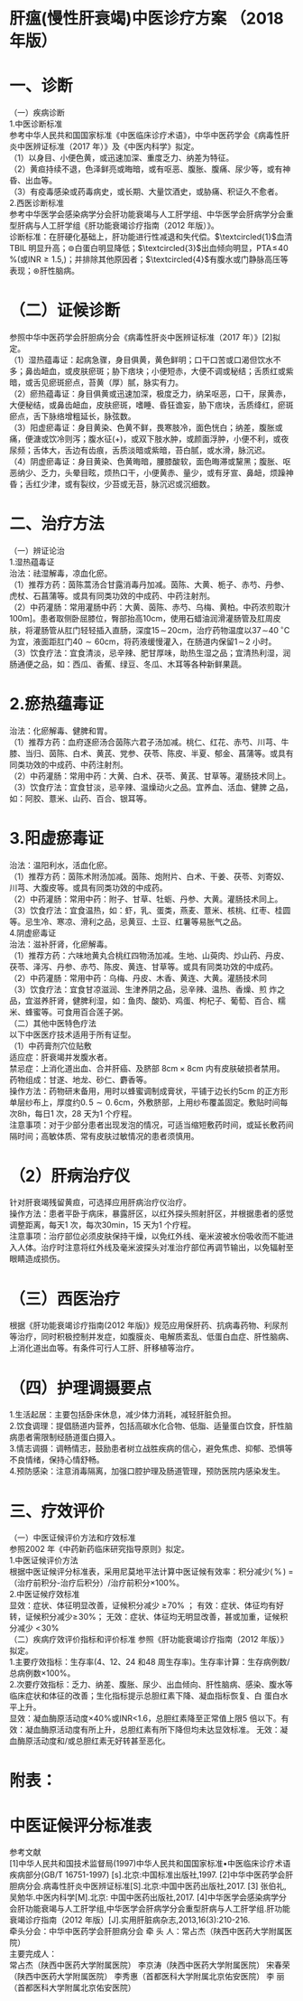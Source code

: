 # 肝瘟(慢性肝衰竭)中医诊疗方案 （2018 年版）  
# 一、诊断  
（一）疾病诊断  
1.中医诊断标准  
参考中华人民共和国国家标准《中医临床诊疗术语》，中华中医药学会《病毒性肝炎中医辨证标准（2017 年）》及《中医内科学》拟定。  
（1）以身目、小便色黄，或迅速加深、重度乏力、纳差为特征。  
（2）黄疸持续不退，色泽鲜亮或晦暗，或有呕恶、腹胀、腹痛、尿少等，或有神昏、出血等。  
（3）有疫毒感染或药毒病史，或长期、大量饮酒史，或胁痛、积证久不愈者。  
2.西医诊断标准  
参考中华医学会感染病学分会肝功能衰竭与人工肝学组、中华医学会肝病学分会重型肝病与人工肝学组《肝功能衰竭诊疗指南（2012 年版）》。  
诊断标准：在肝硬化基础上，肝功能进行性减退和失代偿。$\textcircled{1}$血清TBIL 明显升高；$\circledcirc$白蛋白明显降低；$\textcircled{3}$出血倾向明显，$\mathrm{{PTA}}\!\leqslant\!40\,\%$(或$\mathrm{{INR}}{\geqslant}1.5,$)；并排除其他原因者；$\textcircled{4}$有腹水或门静脉高压等表现；$\circledast$肝性脑病。  
# （二）证候诊断  
参照中华中医药学会肝胆病分会《病毒性肝炎中医辨证标准（2017 年）》[2]拟定。  
（1）湿热蕴毒证：起病急骤，身目俱黄，黄色鲜明；口干口苦或口渴但饮水不多；鼻齿衄血，或皮肤瘀斑；胁下痞块；小便短赤，大便不调或秘结；舌质红或紫暗，或舌见瘀斑瘀点，苔黄（厚）腻，脉实有力。  
（2）瘀热蕴毒证：身目俱黄或迅速加深，极度乏力，纳呆呕恶，口干，尿黄赤，大便秘结，或鼻齿衄血，皮肤瘀斑，嗜睡、昏狂谵妄，胁下痞块，舌质绛红，瘀斑瘀点，舌下脉络增粗延长，脉弦数。  
（3）阳虚瘀毒证：身目黄染、色黄不鲜，畏寒肢冷，面色恍白；纳差，腹胀或痛，便溏或饮冷则泻；腹水征$(+)$，或双下肢水肿，或颜面浮肿，小便不利，或夜尿频；舌体大，舌边有齿痕，舌质淡暗或紫暗，苔白腻，或水滑，脉沉迟。  
（4）阴虚瘀毒证：身目黄染、色黄晦暗，腰膝酸软，面色晦滞或黧黑；腹胀、呕恶纳少、乏力，头晕目眩，烦热口干，小便黄赤、量少，或有牙宣、鼻衄，烦躁神昏；舌红少津，或有裂纹，少苔或无苔，脉沉迟或沉细数。  
# 二、治疗方法  
（一）辨证论治  
1.湿热蕴毒证  
治法：祛湿解毒，凉血化瘀。  
（1）推荐方药：茵陈蒿汤合甘露消毒丹加减。茵陈、大黄、栀子、赤芍、丹参、虎杖、石菖蒲等。或具有同类功效的中成药、中药注射剂。  
（2）中药灌肠：常用灌肠中药：大黄、茵陈、赤芍、乌梅、黄柏。中药浓煎取汁$100\mathrm{m}]$。患者取侧卧屈膝位，臀部抬高$10\mathrm{cm}$，使用石蜡油润滑灌肠管及肛周皮肤，将灌肠管从肛门轻轻插入直肠，深度$15\!\sim\!20\mathrm{cm}$，治疗药物温度以$37\!\sim$$40\,^{\circ}\mathrm{C}$为宜，液面距肛门$40{\sim}60\mathrm{cm}$，将药液缓慢灌入，在肠道内保留$1\!\sim\!2$ 小时。  
（3）饮食疗法：宜食清淡，忌辛辣、肥甘厚味，助热生湿之品；宜清热利湿，润肠通便之品，如：西瓜、香蕉、绿豆、冬瓜、木耳等各种新鲜果蔬。  
# 2.瘀热蕴毒证  
治法：化瘀解毒、健脾和胃。  
（1）推荐方药：血府逐瘀汤合茵陈六君子汤加减。桃仁、红花、赤芍、川芎、牛膝、当归、茵陈、白术、黄芪、党参、茯苓、陈皮、半夏、郁金、菖蒲等。或具有同类功效的中成药、中药注射剂。  
（2）中药灌肠：常用中药：大黄、白术、茯苓、黄芪、甘草等。灌肠技术同上。  
（3）饮食疗法：宜食甘淡，忌辛辣、温燥动火之品。宜养血、活血、健脾 之品，如：阿胶、薏米、山药、百合、银耳等。  
# 3.阳虚瘀毒证  
治法：温阳利水，活血化瘀。  
（1）推荐方药：茵陈术附汤加减。茵陈、炮附片、白术、干姜、茯苓、刘寄奴、川芎、大腹皮等。或具有同类功效的中成药。  
（2）中药灌肠：常用中药：附子、甘草、牡蛎、丹参、大黄。灌肠技术同上。 （3）饮食疗法：宜食温热，如：虾，乳、蛋类，燕麦、薏米、核桃、红枣、桂圆等。忌生冷、寒凉、滑利之品，忌黄豆、土豆、红薯等易胀气之品。  
4.阴虚瘀毒证  
治法：滋补肝肾，化瘀解毒。  
（1）推荐方药：六味地黄丸合桃红四物汤加减。生地、山萸肉、炒山药、丹皮、茯苓、泽泻、丹参、赤芍、陈皮、黄连、甘草等。或具有同类功效的中成药。  
（2）中药灌肠：常用中药：乌梅、丹皮、木香、黄连、大黄。灌肠技术同  
（3）饮食疗法：宜食甘凉滋润、生津养阴之品，忌辛辣、温热、香燥、煎 炸之品，宜滋养肝肾，健脾利湿，如：鱼肉、酸奶、鸡蛋、枸杞子、葡萄、百合、糯米、蜂蜜等。可食用百合莲子粥。  
（二）其他中医特色疗法  
以下中医医疗技术适用于所有证型。  
（1）中药膏剂穴位贴敷  
适应症：肝衰竭并发腹水者。  
禁忌症：上消化道出血、合并肝癌、及脐部 $\mathrm{8cm\times8cm}$ 内有皮肤破损者禁用。  
药物组成：甘遂、地龙、砂仁、麝香等。  
操作方法：药物研末备用，用时以蜂蜜调制成膏状，平铺于边长约5cm 的正方形单层纱布上，厚度约$0.\,5{\sim}0.\,6\mathrm{cm}$，外敷脐部，上用纱布覆盖固定。敷贴时间每次8h，每日1 次，28 天为1 个疗程。  
注意事项：对于少部分患者出现发泡的情况，可适当缩短敷药时间，或延长敷药间隔时间；高敏体质、常有皮肤过敏情况的患者须慎用。  
# （2）肝病治疗仪  
针对肝衰竭残留黄疸，可选择应用肝病治疗仪治疗。  
操作方法：患者平卧于病床，暴露肝区，以红外探头照射肝区，并根据患者的感觉调整距离，每天1 次，每次30min，15 天为1 个疗程。  
注意事项：治疗部位必须皮肤保持干燥，以免红外线、毫米波被水份吸收而不能进入人体。治疗时注意将红外线及毫米波探头对准治疗部位再调节输出，以免辐射至眼睛造成损伤。  
# （三）西医治疗  
根据《肝功能衰竭诊疗指南(2012 年版)》规范应用保肝药、抗病毒药物、利尿剂等治疗，同时积极控制并发症，如腹膜炎、电解质紊乱、低蛋白血症、肝性脑病、上消化道出血等。有条件可行人工肝、肝移植等治疗。  
# （四）护理调摄要点  
1.生活起居：主要包括卧床休息，减少体力消耗，减轻肝脏负担。  
2.饮食调理：提倡肠道内营养，包括高碳水化合物、低脂、适量蛋白饮食，肝性脑病患者需限制经肠道蛋白摄入。  
3.情志调摄：调畅情志，鼓励患者树立战胜疾病的信心，避免焦虑、抑郁、恐惧等不良情绪，保持心情舒畅。  
4.预防感染：注意消毒隔离，加强口腔护理及肠道管理，预防医院内感染发生。  
# 三、疗效评价  
（一）中医证候评价方法和疗效标准  
参照2002 年《中药新药临床研究指导原则》拟定。  
1.中医证候评价方法  
根据中医证候评分标准表，采用尼莫地平法计算中医证候有效率：积分减少$(\,\%\,)\ =$（治疗前积分-治疗后积分）/治疗前积分$\times100\%$。  
2.中医证候疗效标准  
显效：症状、体征明显改善，证候积分减少 $\geqslant\!70\%$ ；   有效：症状、体征均有好转，证候积分减少$\geqslant\!30\%$； 无效：症状、体征均无明显改善，甚或加重，证候积分减少 $<\!30\%$  
（二）疾病疗效评价指标和评价标准 参照《肝功能衰竭诊疗指南（2012 年版）》拟定。  
1.主要疗效指标：生存率(4、12、24 和48 周生存率)。生存率计算：生存病例数/总病例数$\times100\%$。  
2.次要疗效指标：乏力、纳差、腹胀、尿少、出血倾向、肝性脑病、感染、腹水等临床症状和体征的改善；生化指标提示总胆红素下降、凝血指标恢复、白 蛋白水平上升。  
显效：凝血酶原活动度${\times}40\%$或INR<1.6，总胆红素降至正常值上限5 倍以下。有效：凝血酶原活动度有所上升，总胆红素有所下降但均未达显效标准。 无效：凝血酶原活动度和/或总胆红素无好转甚至恶化。  
# 附表：  
# 中医证候评分标准表  
参考文献  
[1]中华人民共和国技术监督局(1997)中华人民共和国国家标准•中医临床诊疗术语疾病部分(GB/T 16751-1997) [s].北京:中国标准出版社,1997. [2]中华中医药学会肝胆病分会.病毒性肝炎中医辨证标准[S].北京:中国中医药出版社,2017. 
[3] 张伯礼,吴勉华.中医内科学[M].北京: 中国中医药出版社,2017. 
[4]中华医学会感染病学分会肝功能衰竭与人工肝学组,中华医学会肝病学分会重型肝病与人工肝学组.肝功能衰竭诊疗指南（2012 年版）[J].实用肝脏病杂志,2013,16(3):210-216.  
牵头分会：中华中医药学会肝胆病分会 牵 头 人：常占杰（陕西中医药大学附属医院）  
主要完成人：  
常占杰（陕西中医药大学附属医院） 李京涛（陕西中医药大学附属医院） 宋春荣（陕西中医药大学附属医院） 李秀惠（首都医科大学附属北京佑安医院） 李  丽（首都医科大学附属北京佑安医院）  